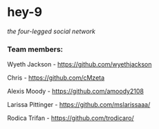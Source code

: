 # hey-9
*the four-legged social network*

### Team members:

Wyeth Jackson - https://github.com/wyethjackson

Chris - https://github.com/cMzeta 

Alexis Moody - https://github.com/amoody2108

Larissa Pittinger - https://github.com/mslarissaaa/

Rodica Trifan - https://github.com/trodicaro/
